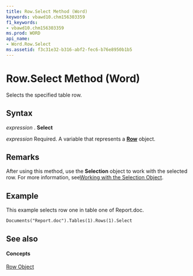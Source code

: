 ```yaml
---
title: Row.Select Method (Word)
keywords: vbawd10.chm156303359
f1_keywords:
- vbawd10.chm156303359
ms.prod: WORD
api_name:
- Word.Row.Select
ms.assetid: f3c31e32-b316-abf2-fec6-b76e8950b1b5
---
```



# Row.Select Method (Word)

Selects the specified table row.


## Syntax

 _expression_ . **Select**

 _expression_ Required. A variable that represents a **[Row](row-object-word.md)** object.


## Remarks

After using this method, use the  **Selection** object to work with the selected row. For more information, see[Working with the Selection Object](http://msdn.microsoft.com/library/working-with-the-selection-object%28Office.15%29.aspx).


## Example

This example selects row one in table one of Report.doc.


```
Documents("Report.doc").Tables(1).Rows(1).Select
```


## See also


#### Concepts


[Row Object](row-object-word.md)

